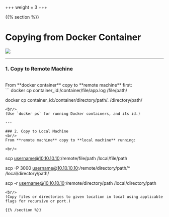 +++
weight = 3
+++

{{% section %}}

# Copying from Docker Container


![](/images/docker/docker-copy-from.png)

---

### 1. Copy to Remote Machine
<br/>
From **docker container** copy to **remote machine** first:

<br/>
```
docker cp container_id:/container/file/app.log /file/path/ 


docker cp container_id:/container/directory/path/. /directory/path/
```
<br/>
(Use `docker ps` for running Docker containers, and its id.)

---

### 2. Copy to Local Machine
<br/>
From **remote machine** copy to **local machine** running:

<br/>
```
scp username@10.10.10.10:/remote/file/path /local/file/path

 
scp -P 3000 username@10.10.10.10:/remote/directory/path/* /local/directory/path/


scp -r username@10.10.10.10:/remote/directory/path /local/directory/path
```
<br/>
(Copy files or directories to given location in local using applicable flags for recursive or port.)

{{% /section %}}
